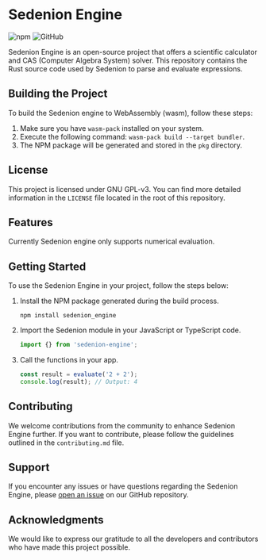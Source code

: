# Sedenion Engine
![npm](https://img.shields.io/npm/v/sedenion_engine)
![GitHub](https://img.shields.io/github/license/SedenionCas/sedenion-engine)

Sedenion Engine is an open-source project that offers a scientific calculator and CAS (Computer Algebra System) solver. This repository contains the Rust source code used by Sedenion to parse and evaluate expressions.

## Building the Project

To build the Sedenion engine to WebAssembly (wasm), follow these steps:

1. Make sure you have `wasm-pack` installed on your system.
2. Execute the following command: `wasm-pack build --target bundler`.
3. The NPM package will be generated and stored in the `pkg` directory.

## License

This project is licensed under GNU GPL-v3. You can find more detailed information in the `LICENSE` file located in the root of this repository.

## Features
Currently Sedenion engine only supports numerical evaluation.

## Getting Started

To use the Sedenion Engine in your project, follow the steps below:

1. Install the NPM package generated during the build process.
   ```
   npm install sedenion_engine
   ```

2. Import the Sedenion module in your JavaScript or TypeScript code.
   ```javascript
   import {} from 'sedenion-engine';
   ```

3. Call the functions in your app.
   ```javascript
   const result = evaluate('2 + 2');
   console.log(result); // Output: 4
   ```

## Contributing

We welcome contributions from the community to enhance Sedenion Engine further. If you want to contribute, please follow the guidelines outlined in the `contributing.md` file.

## Support

If you encounter any issues or have questions regarding the Sedenion Engine, please [open an issue](https://github.com/SedenionCas/sedenion-engine/issues) on our GitHub repository.

## Acknowledgments

We would like to express our gratitude to all the developers and contributors who have made this project possible.
